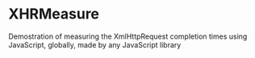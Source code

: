 # XHRMeasure
Demostration of measuring the XmlHttpRequest completion times using JavaScript, globally, made by any JavaScript library
